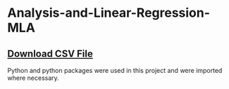 # Analysis-and-Linear-Regression-MLA

## [Download CSV File](USA_Housing.csv)

Python and python packages were used in this project and were imported where necessary.
